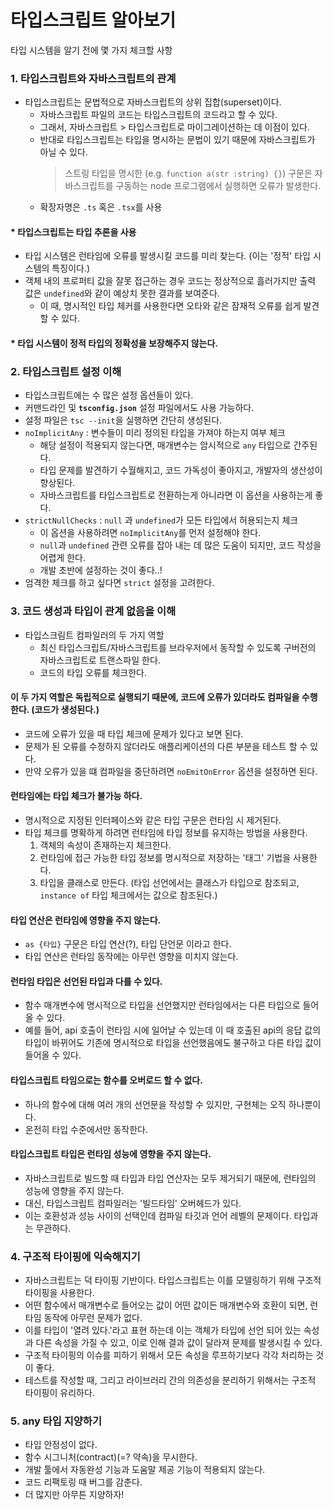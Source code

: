 # 타입스크립트 알아보기
타입 시스템을 알기 전에 몇 가지 체크할 사항

### 1. 타입스크립트와 자바스크립트의 관계

- 타입스크립트는 문법적으로 자바스크립트의 상위 집합(superset)이다.
  - 자바스크립트 파일의 코드는 타입스크립트의 코드라고 할 수 있다.
  - 그래서, 자바스크립트 > 타입스크립트로 마이그레이션하는 데 이점이 있다.
  - 반대로 타입스크립트는 타입을 명시하는 문법이 있기 때문에 자바스크립트가 아닐 수 있다.
    > 스트링 타입을 명시한 (e.g. `function a(str :string) {}`) 구문은 자바스크립트를 구동하는
    > node 프로그램에서 실행하면 오류가 발생한다.
  - 확장자명은 `.ts` 혹은 `.tsx`를 사용
  
#### * 타입스크립트는 타입 추론을 사용
- 타입 시스템은 런타임에 오류를 발생시킬 코드를 미리 찾는다. (이는 '정적' 타입 시스템의 특징이다.)
- 객체 내의 프로퍼티 값을 잘못 접근하는 경우 코드는 정상적으로 흘러가지만 출력 값은 `undefined`와 같이 예상치 못한 결과를 보여준다.
    - 이 때, 명시적인 타입 체커를 사용한다면 오타와 같은 잠재적 오류를 쉽게 발견할 수 있다.

#### * 타입 시스템이 정적 타입의 정확성을 보장해주지 않는다.


### 2. 타입스크립트 설정 이해

- 타입스크립트에는 수 많은 설정 옵션들이 있다.
- 커맨드라인 및 **`tsconfig.json`** 설정 파일에서도 사용 가능하다.
- 설정 파일은 `tsc --init`을 실행하면 간단히 생성된다.
- `noImplicitAny` : 변수들이 미리 정의된 타입을 가져야 하는지 여부 체크
    - 해당 설정이 적용되지 않는다면, 매개변수는 암시적으로 `any` 타입으로 간주된다.
    - 타입 문제를 발견하기 수월해지고, 코드 가독성이 좋아지고, 개발자의 생산성이 향상된다.
    - 자바스크립트를 타입스크립트로 전환하는게 아니라면 이 옵션을 사용하는게 좋다.
- `strictNullChecks` : `null` 과 `undefined`가 모든 타입에서 허용되는지 체크
    - 이 옵션을 사용하려면 `noImplicitAny`를 먼저 설정해야 한다.
    - `null`과 `undefined` 관련 오류를 잡아 내는 데 많은 도움이 되지만, 코드 작성을 어렵게 한다.
    - 개발 초반에 설정하는 것이 좋다..!
- 엄격한 체크를 하고 싶다면 `strict` 설정을 고려한다.

### 3. 코드 생성과 타입이 관계 없음을 이해

- 타입스크림트 컴파일러의 두 가지 역할
  - 최신 타입스크립트/자바스크립트를 브라우저에서 동작할 수 있도록 구버전의 자바스크립트로 트랜스파일 한다.
  - 코드의 타입 오류를 체크한다.
  
#### 이 두 가지 역할은 독립적으로 실행되기 때문에, 코드에 오류가 있더라도 컴파일을 수행한다. (코드가 생성된다.)

- 코드에 오류가 있을 때 타입 체크에 문제가 있다고 보면 된다.
- 문제가 된 오류를 수정하지 않더라도 애플리케이션의 다른 부분을 테스트 할 수 있다.
- 만약 오류가 있을 떄 컴파일을 중단하려면 `noEmitOnError` 옵션을 설정하면 된다.

#### 런타임에는 타입 체크가 불가능 하다.
- 명시적으로 지정된 인터페이스와 같은 타입 구문은 런타임 시 제거된다.
- 타입 체크를 명확하게 하려면 런타임에 타입 정보를 유지하는 방법을 사용한다.
    1. 객체의 속성이 존재하는지 체크한다.
    2. 런타임에 접근 가능한 타입 정보를 명시적으로 저장하는 '태그' 기법을 사용한다.
    3. 타입을 클래스로 만든다. (타입 선언에서는 클래스가 타입으로 참조되고, `instance of` 타입 체크에서는 값으로 참조된다.)
    
#### 타입 연산은 런타임에 영향을 주지 않는다.

- `as {타입}` 구문은 타입 연산(?), 타입 단언문 이라고 한다.
- 타입 연산은 런타임 동작에는 아무런 영향을 미치지 않는다. 

#### 런타임 타입은 선언된 타입과 다를 수 있다.
- 함수 매개변수에 명시적으로 타입을 선언했지만 런타임에서는 다른 타입으로 들어올 수 있다.
- 예를 들어, api 호출이 런타임 시에 일어날 수 있는데 이 때 호출된 api의 응답 값의 타입이 바뀌어도
기존에 명시적으로 타입을 선언했음에도 불구하고 다른 타입 값이 들어올 수 있다.

#### 타입스크립트 타임으로는 함수를 오버로드 할 수 없다.
- 하나의 함수에 대해 여러 개의 선언문을 작성할 수 있지만, 구현체는 오직 하나뿐이다.
- 온전히 타입 수준에서만 동작한다.

#### 타입스크립트 타입은 런타임 성능에 영향을 주지 않는다.
- 자바스크립트로 빌드할 때 타입과 타입 연산자는 모두 제거되기 때문에, 런타임의 성능에 영향을 주지 않는다.
- 대신, 타입스크립트 컴파일러는 '빌드타임' 오버헤드가 있다.
- 이는 호환성과 성능 사이의 선택인데 컴파일 타깃과 언어 레벨의 문제이다. 타입과는 무관하다.   

### 4. 구조적 타이핑에 익숙해지기

- 자바스크립트는 덕 타이핑 기반이다. 타입스크립트는 이를 모델링하기 위해 구조적 타이핑을 사용한다.
- 어떤 함수에서 매개변수로 들어오는 값이 어떤 값이든 매개변수와 호환이 되면, 런타임 동작에 아무런 문제가 없다.
- 이를 타입이 '열려 있다.'라고 표현 하는데 이는 객체가 타입에 선언 되어 있는 속성과 다른 속성을 가질 수 있고,
이로 인해 결과 값이 달라져 문제를 발생시킬 수 있다.
- 구조적 타이핑의 이슈를 피하기 위해서 모든 속성을 루프하기보다 각각 처리하는 것이 좋다.
- 테스트를 작성할 때, 그리고 라이브러리 간의 의존성을 분리하기 위해서는 구조적 타이핑이 유리하다. 

### 5. any 타입 지양하기
- 타입 안정성이 없다.
- 함수 시그니처(contract)(=? 약속)을 무시한다.
- 개발 툴에서 자동완성 기능과 도움말 제공 기능이 적용되지 않는다.
- 코드 리팩토링 때 버그를 감춘다.
- 더 많지만 아무튼 지양하자!